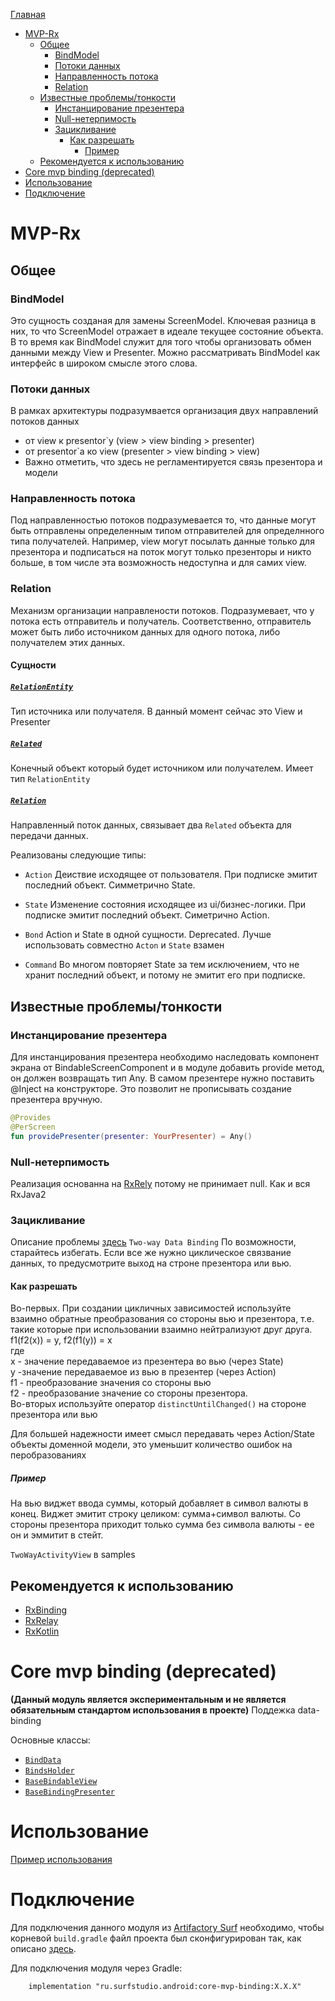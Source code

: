 [Главная](/docs/main.md)

- [MVP-Rx](#mvp-rx)
    - [Общее](#общее)
      - [BindModel](#bindmodel)
      - [Потоки данных](#потоки-данных)
      - [Направленность потока](#направленность-потока)
      - [Relation](#relation)
    - [Известные проблемы/тонкости](#известные-проблемытонкости)
      - [Инстанцирование презентера](#инстанцирование-презентера)
      - [Null-нетерпимость](#null-нетерпимость)
      - [Зацикливание](#зацикливание)
        - [Как разрешать](#как-разрешать)
          - [Пример](#пример)
    - [Рекомендуется к использованию](#рекомендуется-к-использованию)
- [Core mvp binding (deprecated)](#core-mvp-binding-deprecated)
- [Использование](#использование)
- [Подключение](#подключение)

# MVP-Rx
## Общее
### BindModel
Это сущность созданая для замены ScreenModel. Ключевая разница в них, то
что ScreenModel отражает в идеале текущее состояние объекта. В то время
как BindModel служит для того чтобы организовать обмен данными между
View и Presenter. Можно рассматривать BindModel как интерфейс в
широком смысле этого слова.

### Потоки данных
В рамках архитектуры подразумвается организация двух направлений
потоков данных
* от view к presentor`у (view > view binding > presenter)
* от presentor`a ко view (presenter > view binding > view)
* Важно отметить, что здесь не регламентируется связь презентора и модели

### Направленность потока
Под направленностью потоков подразумевается то, что данные могут быть
отправлены определенным типом отправителей для определнного типа получателей.
Например, view могут посылать данные только для презентора и подписаться
на поток могут только презенторы и никто больше, в том числе эта
возможность недоступна и для самих view.

### Relation
Механизм организации направлености потоков. Подразумевает, что у потока
есть отправитель и получатель. Соответственно, отправитель может быть
либо источником данных для одного потока, либо получателем этих данных.

#### Сущности

##### [`RelationEntity`][related]
Тип источника или получателя. В данный момент сейчас это View и Presenter

##### [`Related`][related]
Конечный объект который будет источником или получателем. Имеет тип
`RelationEntity`

##### [`Relation`][related]
Направленный поток данных, связывает два `Related` объекта для передачи
данных.

Реализованы следующие типы:

* `Action` Деиствие исходящее от пользователя. При подписке эмитит
последний объект. Симметрично State.

* `State` Изменение состояния исходящее из ui/бизнес-логики. При
подписке эмитит последний объект. Симетрично Action.

* `Bond` Action и State в одной сущности. Deprecated. Лучше использовать совместно `Acton` и `State` взамен

* `Command` Во многом повторяет State за тем исключением, что не хранит
последний объект, и потому не эмитит его при подписке.

## Известные проблемы/тонкости

### Инстанцирование презентера

Для инстанцирования презентера необходимо наследовать компонент экрана от BindableScreenComponent и в модуле добавить provide метод,
он должен возвращать тип Any. В самом презентере нужно поставить @Inject на конструкторе. Это позволит не прописывать создание презентера вручную.

```kotlin
@Provides
@PerScreen
fun providePresenter(presenter: YourPresenter) = Any()
```

### Null-нетерпимость
Реализация основанна на [RxRely][rxrelylib] потому не принимает null.
Как и вся RxJava2

### Зацикливание
Описание проблемы [здесь][pmexist] `Two-way Data Binding`
По возможности, старайтесь избегать. Если все же нужно циклическое
связвание данных, то предусмотрите выход на строне презентора или вью.

#### Как разрешать
Во-первых. При создании цикличных зависимостей используйте взаимно обратные 
преобразования со стороны вью и презентора, 
т.е. такие которые при использовании взаимно нейтрализуют друг друга.
f1(f2(x)) = y, f2(f1(y)) = x  
где  
x - значение передаваемое из презентера во вью (через State)  
y -значение передаваемое из вью в презентер (через Action)  
f1 - преобразование значения со стороны вью  
f2 - преобразование значение со стороны презентора.  
Во-вторых используйте оператор `distinctUntilChanged()` на стороне презентора или вью

Для большей надежности имеет смысл передавать через Action/State объекты доменной модели, это уменьшит количество ошибок на перобразованиях

##### Пример
На вью виджет ввода суммы, который добавляет в символ валюты в конец.
Виджет эмитит строку целиком: сумма+символ валюты.
Со стороны презентора приходит только сумма без символа валюты - ее он и эммитит в стейт.

`TwoWayActivityView` в samples 
 
## Рекомендуется к использованию

* [RxBinding][rxbindinglib]
* [RxRelay][rxrelylib]
* [RxKotlin][rxkotlin]


[rxbindinglib]: https://github.com/JakeWharton/RxBinding
[rxrelylib]: https://github.com/JakeWharton/RxRelay
[pmexist]: https://habr.com/company/mobileup/blog/342850/
[pmenter]: https://habr.com/company/mobileup/blog/326962/
[pmscheme]: https://habrastorage.org/webt/rz/nb/rh/rznbrht-4vw_74h6wzrjrui8upk.png
[related]: src/main/java/ru/surfstudio/android/core/mvp/binding/rx/relation/Relation.kt
[rxkotlin]: https://github.com/ReactiveX/RxKotlin


# Core mvp binding (deprecated)
**(Данный модуль является экспериментальным и не является обязательным
стандартом использования в проекте)**
Поддежка data-binding

Основные классы:
* [`BindData`][bd]
* [`BindsHolder`][bh]
* [`BaseBindableView`][bbv]
* [`BaseBindingPresenter`][bbp]

# Использование
[Пример использования](../sample)

# Подключение
Для подключения данного модуля из [Artifactory Surf](http://artifactory.surfstudio.ru)
необходимо, чтобы корневой `build.gradle` файл проекта был сконфигурирован так,
как описано [здесь](https://gitlab.com/surfstudio/projects/standard/android-standard/-/blob/HEAD/README.md).

Для подключения модуля через Gradle:
```
    implementation "ru.surfstudio.android:core-mvp-binding:X.X.X"
```

[bd]: src/main/java/ru/surfstudio/android/core/mvp/binding/BindData.kt
[bh]: src/main/java/ru/surfstudio/android/core/mvp/binding/BindsHolder.kt
[bbv]: src/main/java/ru/surfstudio/android/core/mvp/binding/BaseBindableView.kt
[bbp]: src/main/java/ru/surfstudio/android/core/mvp/binding/BaseBindingPresenter.kt